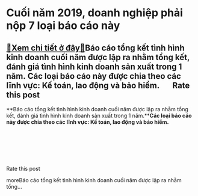 Cuối năm 2019, doanh nghiệp phải nộp 7 loại báo cáo này
=======================================================

[:gift:Xem chi tiết ở đây:gift:](https://hddtvn.com/cuoi-nam-2019-doanh-nghiep-phai-nop-7-loai-bao-cao-nay/)Báo cáo tổng kết tình hình kinh doanh cuối năm được lập ra nhằm tổng kết, đánh giá tình hình kinh doanh sản xuất trong 1 năm. Các loại báo cáo này được chia theo các lĩnh vực: Kế toán, lao động và bảo hiểm.       Rate this post
-----------------------------------------------------------------------------------------------------------------------------------------------------------------------------------------------------------------------------------

**Báo cáo tổng kết tình hình kinh doanh cuối năm được lập ra nhằm tổng kết, đánh giá tình hình kinh doanh sản xuất trong 1 năm.****Các loại báo cáo này được chia theo các lĩnh vực: Kế toán, lao động và bảo hiểm.**



 


 



 








































Rate this post


moreBáo cáo tổng kết tình hình kinh doanh cuối năm được lập ra nhằm tổng…

